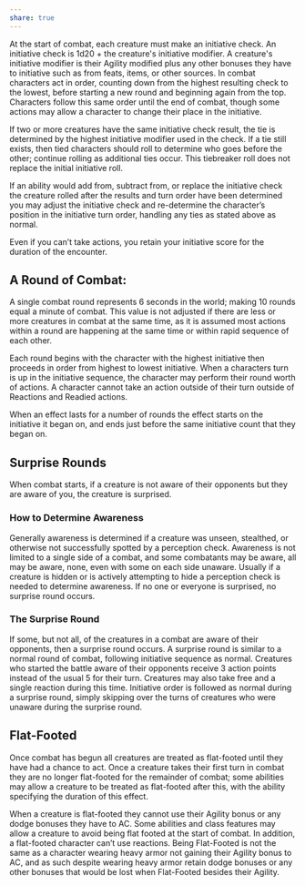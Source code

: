 ```yaml
---
share: true
---
```


At the start of combat, each creature must make an initiative check. An initiative check is 1d20 + the creature's initiative modifier. A creature's initiative modifier is their Agility modified plus any other bonuses they have to initiative such as from feats, items, or other sources. In combat characters act in order, counting down from the highest resulting check to the lowest, before starting a new round and beginning again from the top. Characters follow this same order until the end of combat, though some actions may allow a character to change their place in the initiative.

If two or more creatures have the same initiative check result, the tie is determined by the highest initiative modifier used in the check. If a tie still exists, then tied characters should roll to determine who goes before the other; continue rolling as additional ties occur. This tiebreaker roll does not replace the initial initiative roll.

If an ability would add from, subtract from, or replace the initiative check the creature rolled after the results and turn order have been determined you may adjust the initiative check and re-determine the character’s position in the initiative turn order, handling any ties as stated above as normal.

Even if you can’t take actions, you retain your initiative score for the duration of the encounter.

## A Round of Combat:

A single combat round represents 6 seconds in the world; making 10 rounds equal a minute of combat. This value is not adjusted if there are less or more creatures in combat at the same time, as it is assumed most actions within a round are happening at the same time or within rapid sequence of each other.

Each round begins with the character with the highest initiative then proceeds in order from highest to lowest initiative. When a characters turn is up in the initiative sequence, the character may perform their round worth of actions. A character cannot take an action outside of their turn outside of Reactions and Readied actions.

When an effect lasts for a number of rounds the effect starts on the initiative it began on, and ends just before the same initiative count that they began on.

## Surprise Rounds

When combat starts, if a creature is not aware of their opponents but they are aware of you, the creature is surprised.

### How to Determine Awareness

Generally awareness is determined if a creature was unseen, stealthed, or otherwise not successfully spotted by a perception check. Awareness is not limited to a single side of a combat, and some combatants may be aware, all may be aware, none, even with some on each side unaware. Usually if a creature is hidden or is actively attempting to hide a perception check is needed to determine awareness. If no one or everyone is surprised, no surprise round occurs.

### The Surprise Round

If some, but not all, of the creatures in a combat are aware of their opponents, then a surprise round occurs. A surprise round is similar to a normal round of combat, following initiative sequence as normal. Creatures who started the battle aware of their opponents receive 3 action points instead of the usual 5 for their turn. Creatures may also take free and a single reaction during this time. Initiative order is followed as normal during a surprise round, simply skipping over the turns of creatures who were unaware during the surprise round.

## Flat-Footed

Once combat has begun all creatures are treated as flat-footed until they have had a chance to act. Once a creature takes their first turn in combat they are no longer flat-footed for the remainder of combat; some abilities may allow a creature to be treated as flat-footed after this, with the ability specifying the duration of this effect.

When a creature is flat-footed they cannot use their Agility bonus or any dodge bonuses they have to AC. Some abilities and class features may allow a creature to avoid being flat footed at the start of combat. In addition, a flat-footed character can’t use reactions. Being Flat-Footed is not the same as a character wearing heavy armor not gaining their Agility bonus to AC, and as such despite wearing heavy armor retain dodge bonuses or any other bonuses that would be lost when Flat-Footed besides their Agility.